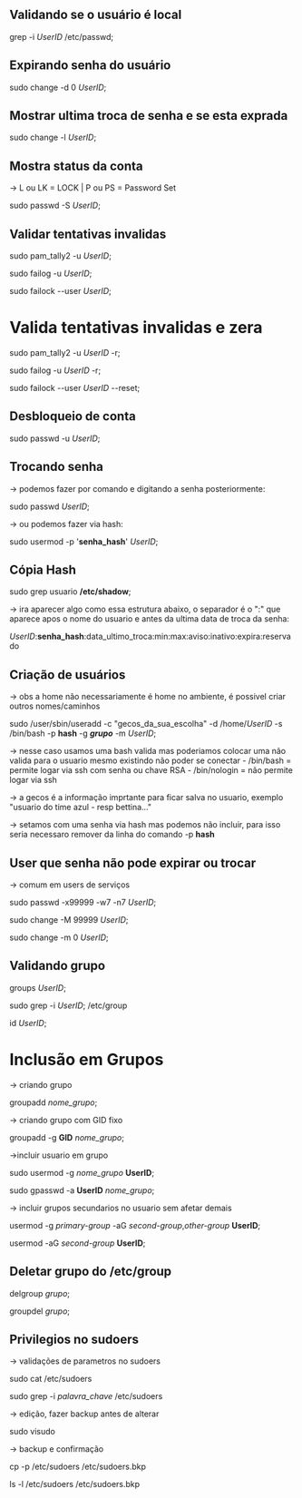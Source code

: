 ## Validando se o usuário é local
grep -i *UserID* /etc/passwd;

## Expirando senha do usuário
sudo change -d 0 *UserID*;

## Mostrar ultima troca de senha e se esta exprada
sudo change -l *UserID*;

## Mostra status da conta
-> L ou LK = LOCK | P ou PS = Password Set

sudo passwd -S *UserID*;

## Validar tentativas invalidas
sudo pam_tally2 -u *UserID*;

sudo failog -u *UserID*;

sudo failock --user *UserID*;

# Valida tentativas invalidas e zera
sudo pam_tally2 -u *UserID* -r;

sudo failog -u *UserID* -r;

sudo failock --user *UserID* --reset;

## Desbloqueio de conta
sudo passwd -u *UserID*;

## Trocando senha
-> podemos fazer por comando e digitando a senha posteriormente:

sudo passwd *UserID*;

-> ou podemos fazer via hash:

sudo usermod -p '**senha_hash**' *UserID*;

## Cópia Hash
sudo grep usuario **/etc/shadow**;

-> ira aparecer algo como essa estrutura abaixo, o separador é o ":" que aparece apos o nome do usuario e antes da ultima data de troca da senha:

*UserID*:**senha_hash**:data_ultimo_troca:min:max:aviso:inativo:expira:reservado


## Criação de usuários
-> obs a home não necessariamente é home no ambiente, é possivel criar outros nomes/caminhos

sudo /user/sbin/useradd -c "gecos_da_sua_escolha" -d /home/*UserID* -s /bin/bash -p **hash** -g ***grupo*** -m *UserID*;

-> nesse caso usamos uma bash valida mas poderiamos colocar uma não valida para o usuario mesmo existindo não poder se conectar
      - /bin/bash = permite logar via ssh com senha ou chave RSA
      - /bin/nologin = não permite logar via ssh
      
-> a gecos é a informação imprtante para ficar salva no usuario, exemplo "usuario do time azul - resp bettina..."

-> setamos com uma senha via hash mas podemos não incluir, para isso seria necessaro remover da linha do comando -p **hash**

## User que senha não pode expirar ou trocar
-> comum em users de serviços

sudo passwd -x99999 -w7 -n7 *UserID*;

sudo change -M 99999 *UserID*;

sudo change -m 0 *UserID*;

## Validando grupo
groups *UserID*;

sudo grep -i  *UserID*; /etc/group

id *UserID*;

# Inclusão em Grupos
-> criando grupo

groupadd *nome_grupo*;

-> criando grupo com GID  fixo

groupadd -g **GID** *nome_grupo*;

->incluir usuario em grupo

sudo usermod -g *nome_grupo* **UserID**;

sudo gpasswd -a  **UserID** *nome_grupo*;

-> incluir grupos secundarios no usuario sem afetar demais

usermod -g *primary-group* -aG *second-group*,*other-group* **UserID**;

usermod -aG *second-group* **UserID**;

## Deletar grupo do /etc/group
delgroup *grupo*;

groupdel *grupo*;

## Privilegios no sudoers
-> validações de parametros no sudoers

sudo cat /etc/sudoers

sudo grep -i *palavra_chave* /etc/sudoers

-> edição, fazer backup antes de alterar

sudo visudo

-> backup e confirmação

cp -p /etc/sudoers /etc/sudoers.bkp

ls -l /etc/sudoers /etc/sudoers.bkp


